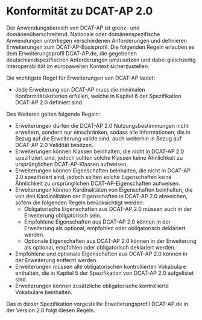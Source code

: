 # Konformität zu DCAT-AP 2.0

Der Anwendungsbereich von DCAT-AP ist grenz- und domänenüberschreitend. Nationale oder domänenspezifische Anwendungen unterliegen verschiedenen Anforderungen und definieren Erweiterungen zum DCAT-AP-Basisprofil. 
Die folgenden Regeln erlauben es dem Erweiterungsprofil DCAT-AP.de, die gegebenen deutschlandspezifischen Anforderungen umzusetzen und dabei gleichzeitig Interoperabilität im europaweiten Kontext sicherzustellen.

Die wichtigste Regel für Erweiterungen von DCAT-AP lautet:
- Jede Erweiterung von DCAT-AP muss die minimalen Konformitätskriterien erfüllen, welche in Kapitel 6 der Spezifikation DCAT-AP 2.0 definiert sind.


Des Weiteren gelten folgende Regeln:
 - Erweiterungen dürfen die DCAT-AP 2.0 Nutzungsbestimmungen nicht erweitern, sondern nur einschränken, sodass alle Informationen, die in Bezug auf die Erweiterung valide sind, auch weiterhin in Bezug auf DCAT-AP 2.0 Validität besitzen.
 - Erweiterungen können Klassen beinhalten, die nicht in DCAT-AP 2.0 spezifiziert sind, jedoch sollten solche Klassen keine Ähnlichkeit zu ursprünglichen DCAT-AP-Klassen aufweisen.
-  Erweiterungen können Eigenschaften beinhalten, die nicht in DCAT-AP 2.0 spezifiziert sind, jedoch sollten solche Eigenschaften keine Ähnlichkeit zu ursprünglichen DCAT-AP-Eigenschaften aufweisen.
 - Erweiterungen können Kardinalitäten von Eigenschaften beinhalten, die von den Kardinalitäten der Eigenschaften in DCAT-AP 2.0 abweichen, sofern die folgenden Regeln berücksichtigt werden:
   - Obligatorische Eigenschaften aus DCAT-AP 2.0 müssen auch in der Erweiterung obligatorisch sein.
   - Empfohlene Eigenschaften aus DCAT-AP 2.0 können in der Erweiterung als optional, empfohlen oder obligatorisch deklariert werden.
   - Optionale Eigenschaften aus DCAT-AP 2.0 können in der Erweiterung als optional, empfohlen oder obligatorisch deklariert werden.
  - Empfohlene und optionale Eigenschaften aus DCAT-AP 2.0 können in der Erweiterung entfernt werden.
 - Erweiterungen müssen alle obligatorischen kontrollierten Vokabulare enthalten, die in Kapitel 5 der Spezifikation von DCAT-AP 2.0 aufgelistet sind.
 - Erweiterungen können zusätzliche obligatorische kontrollierte Vokabulare beinhalten.

Das in dieser Spezifikation vorgestellte Erweiterungsprofil DCAT-AP.de in der Version 2.0 folgt diesen Regeln.